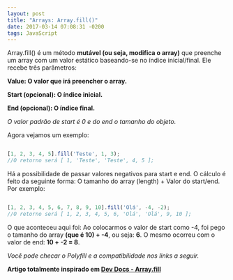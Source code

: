 ```yaml
---
layout: post
title: "Arrays: Array.fill()"
date: 2017-03-14 07:08:31 -0200
tags: JavaScript
---
```


Array.fill() é um método **mutável (ou seja, modifica o array)** que preenche um array com um valor estático baseando-se no índice inicial/final. Ele recebe três parâmetros:


**Value: O valor que irá preencher o array.**

**Start (opcional): O índice inicial.**

**End (opcional): O índice final.**

*O valor padrão de start é 0 e do end o tamanho do objeto.*

Agora vejamos um exemplo:

```js

[1, 2, 3, 4, 5].fill('Teste', 1, 3);
//O retorno será [ 1, 'Teste', 'Teste', 4, 5 ];

```

Há a possibilidade de passar valores negativos para start e end.
O cálculo é feito da seguinte forma: O tamanho do array (length)
\+ Valor do start/end. Por exemplo:

```js

[1, 2, 3, 4, 5, 6, 7, 8, 9, 10].fill('Olá', -4, -2);
//O retorno será [ 1, 2, 3, 4, 5, 6, 'Olá', 'Olá', 9, 10 ];

```

O que aconteceu aqui foi: Ao colocarmos o valor de start como -4, foi pego o tamanho do array **(que é 10) + -4**, ou seja: **6**. O mesmo ocorreu com o valor de end: **10 + -2 = 8**.


*Você pode checar o Polyfill e a compatibilidade nos links a seguir.*

**Artigo totalmente inspirado em [Dev Docs - Array.fill](http://devdocs.io/javascript/global_objects/array/fill)**
